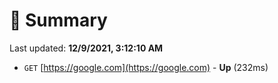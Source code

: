 # 📖 Summary
Last updated: **12/9/2021, 3:12:10 AM**

- `GET` [https://google.com](https://google.com) - **Up** (232ms)
